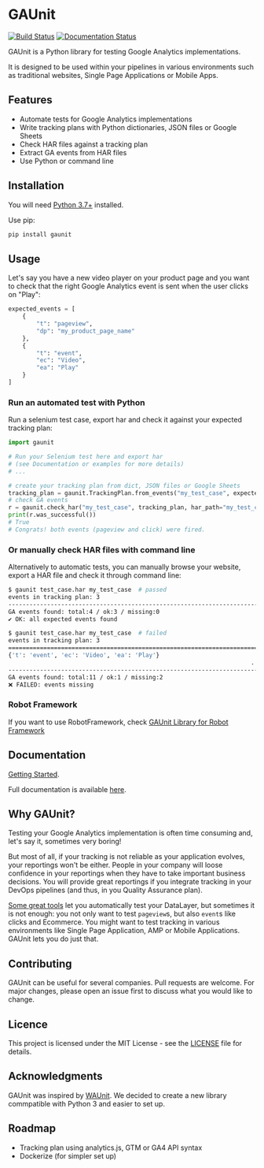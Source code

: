 # GAUnit

[![Build Status](https://travis-ci.org/VinceCabs/GAUnit.svg?branch=master)](https://travis-ci.org/VinceCabs/GAUnit)
[![Documentation Status](https://readthedocs.org/projects/gaunit/badge/?version=latest)](https://gaunit.readthedocs.io/en/latest/?badge=latest)

GAUnit is a Python library for testing Google Analytics implementations.

It is designed to be used within your pipelines in various environments such as traditional websites, Single Page Applications or Mobile Apps.

## Features

- Automate tests for Google Analytics implementations
- Write tracking plans with Python dictionaries, JSON files or Google Sheets
- Check HAR files against a tracking plan
- Extract GA events from HAR files
- Use Python or command line

## Installation

You will need [Python 3.7+](https://www.python.org/downloads/) installed.

Use pip:

```sh
pip install gaunit
```

## Usage

Let's say you have a new video player on your product page and you want 
to check that the right Google Analytics event is sent when the user clicks on "Play":

```python
expected_events = [
    {
        "t": "pageview",
        "dp": "my_product_page_name"
    },
    {
        "t": "event",
        "ec": "Video",
        "ea": "Play"
    }
]
```

### Run an automated test with Python

Run a selenium test case, export har and check it against your expected tracking plan:

```python
import gaunit

# Run your Selenium test here and export har
# (see Documentation or examples for more details)
# ...

# create your tracking plan from dict, JSON files or Google Sheets
tracking_plan = gaunit.TrackingPlan.from_events("my_test_case", expected_events)
# check GA events
r = gaunit.check_har("my_test_case", tracking_plan, har_path="my_test_case.har")
print(r.was_successful())
# True
# Congrats! both events (pageview and click) were fired.
```

### Or manually check HAR files with command line

Alternatively to automatic tests, you can manually browse your website, export a 
HAR file and check it through command line:

```sh
$ gaunit test_case.har my_test_case  # passed
events in tracking plan: 3
--------------------------------------------------------------------------------
GA events found: total:4 / ok:3 / missing:0
✔ OK: all expected events found

$ gaunit test_case.har my_test_case  # failed
events in tracking plan: 3
================================================================================
{'t': 'event', 'ec': 'Video', 'ea': 'Play'}
                                                                     ... missing
--------------------------------------------------------------------------------
GA events found: total:11 / ok:1 / missing:2
❌ FAILED: events missing
```

### Robot Framework

If you want to use RobotFramework, check [GAUnit Library for Robot Framework](https://github.com/VinceCabs/robotframework-gaunitlibrary)

## Documentation

[Getting Started](https://gaunit.readthedocs.io/en/latest/getting_started.html).

Full documentation is available [here](https://gaunit.readthedocs.io/).

## Why GAUnit?

Testing your Google Analytics implementation is often time consuming and, let's say it, sometimes very boring!

But most of all, if your tracking is not reliable as your application evolves, your reportings won't be either. People in your company will loose confidence in your reportings when they have to take important business decisions. You will provide great reportings if you integrate tracking in your DevOps pipelines (and thus, in you Quality Assurance plan).

[Some great tools](https://www.simoahava.com/analytics/automated-tests-for-google-tag-managers-datalayer/) let you automatically test your DataLayer, but sometimes it is not enough: you not only want to test `pageview`s, but also `event`s like clicks and Ecommerce. You might want to test tracking in various environments like Single Page Application, AMP or Mobile Applications. GAUnit lets you do just that.

## Contributing

GAUnit can be useful for several companies. Pull requests are welcome. For major changes, please open an issue first to discuss what you would like to change.

## Licence

This project is licensed under the MIT License - see the [LICENSE](LICENCE) file for details.

## Acknowledgments

GAUnit was inspired by [WAUnit](https://github.com/joaolcorreia/WAUnit). We decided to create a new library commpatible with Python 3 and easier to set up.

## Roadmap

- Tracking plan using analytics.js, GTM or GA4 API syntax
- Dockerize (for simpler set up)
